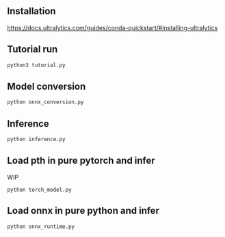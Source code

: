 ## Installation
https://docs.ultralytics.com/guides/conda-quickstart/#installing-ultralytics


## Tutorial run
```py
python3 tutorial.py
```

## Model conversion
```py
python onnx_conversion.py
```

## Inference
```py
python inference.py
```

## Load pth in pure pytorch and infer
WIP
```
python torch_model.py
```

## Load onnx in pure python and infer
```
python onnx_runtime.py
```